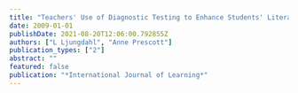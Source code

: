 ```yaml
---
title: "Teachers' Use of Diagnostic Testing to Enhance Students' Literacy and Numeracy Learning"
date: 2009-01-01
publishDate: 2021-08-20T12:06:00.792855Z
authors: ["L Ljungdahl", "Anne Prescott"]
publication_types: ["2"]
abstract: ""
featured: false
publication: "*International Journal of Learning*"
---
```


